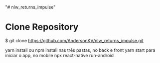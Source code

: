 "# nlw_returns_impulse" 

 
# Clone Repository
$ git clone https://github.com/AndersonKV/nlw_returns_impulse.git

 yarn install ou npm install nas três pastas, no back e front yarn start para iniciar o app, no mobile npx react-native run-android

